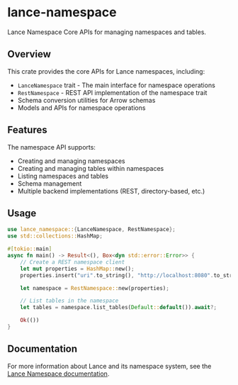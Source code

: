 # lance-namespace

Lance Namespace Core APIs for managing namespaces and tables.

## Overview

This crate provides the core APIs for Lance namespaces, including:

- `LanceNamespace` trait - The main interface for namespace operations
- `RestNamespace` - REST API implementation of the namespace trait
- Schema conversion utilities for Arrow schemas
- Models and APIs for namespace operations

## Features

The namespace API supports:

- Creating and managing namespaces
- Creating and managing tables within namespaces
- Listing namespaces and tables
- Schema management
- Multiple backend implementations (REST, directory-based, etc.)

## Usage

```rust
use lance_namespace::{LanceNamespace, RestNamespace};
use std::collections::HashMap;

#[tokio::main]
async fn main() -> Result<(), Box<dyn std::error::Error>> {
    // Create a REST namespace client
    let mut properties = HashMap::new();
    properties.insert("uri".to_string(), "http://localhost:8080".to_string());

    let namespace = RestNamespace::new(properties);

    // List tables in the namespace
    let tables = namespace.list_tables(Default::default()).await?;

    Ok(())
}
```

## Documentation

For more information about Lance and its namespace system, see the [Lance Namespace documentation](https://lancedb.github.io/lance/format/namespace).
